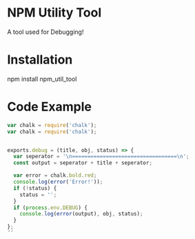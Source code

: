 # NPM Utility Tool
A tool used for Debugging!

# Installation
npm install npm_util_tool

# Code Example
```javascript
var chalk = require('chalk');
var chalk = require('chalk');


exports.debug = (title, obj, status) => {
  var seperator = '\n==================================\n';
  const output = seperator + title + seperator;

  var error = chalk.bold.red;
  console.log(error('Error!'));
  if (!status) {
    status = '';
  }
  if (process.env.DEBUG) {
    console.log(error(output), obj, status);
  }
};
´´
